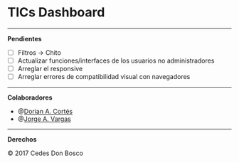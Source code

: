 # TICs Dashboard
-----------------------------------------------------------------------------------------------------------------------------------------------------------
**Pendientes**

- [ ] Filtros -> Chito 
- [ ] Actualizar funciones/interfaces de los usuarios no administradores
- [ ] Arreglar el responsive
- [ ] Arreglar errores de compatibilidad visual con navegadores

-----------------------------------------------------------------------------------------------------------------------------------------------------------

**Colaboradores**

-  @[Dorian A. Cortés](https://github.com/doriandres)
-  @[Jorge A. Vargas](https://github.com/rikumax25)

-----------------------------------------------------------------------------------------------------------------------------------------------------------

**Derechos**

© 2017 Cedes Don Bosco  
